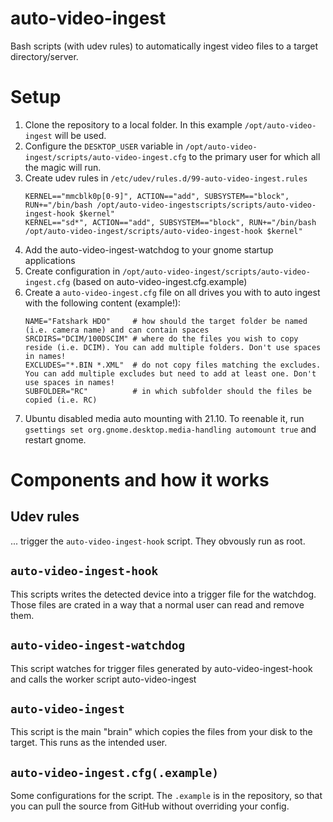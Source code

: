 # auto-video-ingest
Bash scripts (with udev rules) to automatically ingest video files to a target directory/server.

# Setup

1) Clone the repository to a local folder. In this example `/opt/auto-video-ingest` will be used.
1) Configure the `DESKTOP_USER` variable in `/opt/auto-video-ingest/scripts/auto-video-ingest.cfg` to the primary user for which all the magic will run.
1) Create udev rules in `/etc/udev/rules.d/99-auto-video-ingest.rules`
   ```
   KERNEL=="mmcblk0p[0-9]", ACTION=="add", SUBSYSTEM=="block", RUN+="/bin/bash /opt/auto-video-ingestscripts/scripts/auto-video-ingest-hook $kernel"
   KERNEL=="sd*", ACTION=="add", SUBSYSTEM=="block", RUN+="/bin/bash /opt/auto-video-ingest/scripts/auto-video-ingest-hook $kernel"
   ```
1) Add the auto-video-ingest-watchdog to your gnome startup applications
1) Create configuration in  `/opt/auto-video-ingest/scripts/auto-video-ingest.cfg` (based on auto-video-ingest.cfg.example)
1) Create a `auto-video-ingest.cfg` file on all drives you with to auto ingest with the following content (example!):
   ```
   NAME="Fatshark HDO"     # how should the target folder be named (i.e. camera name) and can contain spaces
   SRCDIRS="DCIM/100DSCIM" # where do the files you wish to copy reside (i.e. DCIM). You can add multiple folders. Don't use spaces in names!
   EXCLUDES="*.BIN *.XML"  # do not copy files matching the excludes. You can add multiple excludes but need to add at least one. Don't use spaces in names!
   SUBFOLDER="RC"          # in which subfolder should the files be copied (i.e. RC)
   ```
1) Ubuntu disabled media auto mounting with 21.10. To reenable it, run `gsettings set org.gnome.desktop.media-handling automount true` and restart gnome.


# Components and how it works

## Udev rules
... trigger the `auto-video-ingest-hook` script. They obvously run as root.

## `auto-video-ingest-hook`
This scripts writes the detected device into a trigger file for the watchdog. Those files are crated in a way that a normal user can read and remove them.

## `auto-video-ingest-watchdog`
This script watches for trigger files generated by auto-video-ingest-hook and calls the worker script auto-video-ingest

## `auto-video-ingest`
This script is the main "brain" which copies the files from your disk to the target. This runs as the intended user.

## `auto-video-ingest.cfg(.example)`
Some configurations for the script. The `.example` is in the repository, so that you can pull the source from GitHub without overriding your config.
